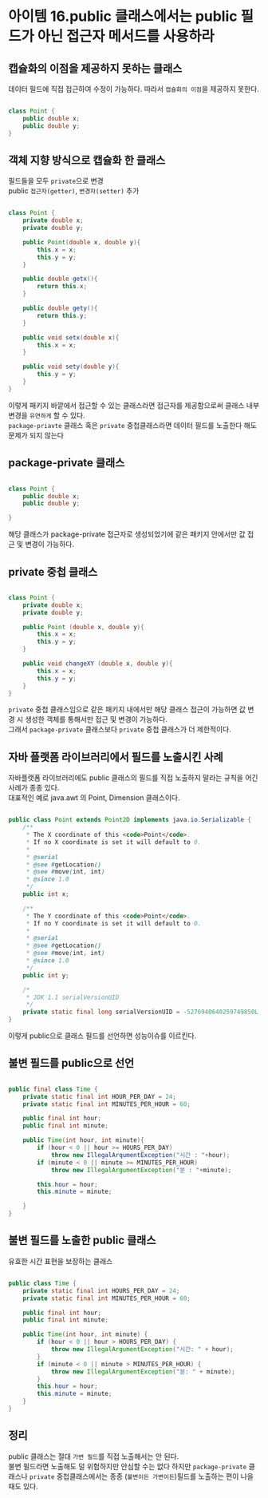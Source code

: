 # 아이템 16.public 클래스에서는 public 필드가 아닌 접근자 메서드를 사용하라

## 캡슐화의 이점을 제공하지 못하는 클래스
데이터 필드에 직접 접근하여 수정이 가능하다. 따라서 `캡슐화의 이점`을 제공하지 못한다.

```java 

class Point {
    public double x;
    public double y;
}

```

## 객체 지향 방식으로 캡슐화 한 클래스
필드들을 모두 `private`으로 변경<br/>
public `접근자(getter)`, `변경자(setter)` 추가

```java

class Point {
    private double x;
    private double y;

    public Point(double x, double y){
        this.x = x;
        this.y = y;
    }

    public double getx(){
        return this.x;
    }

    public double gety(){
        return this.y;
    }

    public void setx(double x){
        this.x = x;
    }

    public void sety(double y){
        this.y = y;
    }
}

```
이렇게 패키지 바깥에서 접근할 수 있는 클래스라면 접근자를 제공함으로써 클래스 내부 변경을 `유연하게` 할 수 있다.<br/>
`package-priavte` 클래스 혹은 `private` 중첩클래스라면 데이터 필드를 노출한다 해도 문제가 되지 않는다<br/>

## package-private 클래스

```java

class Point {
    public double x;
    public double y;

}

```
해당 클래스가 package-private 접근자로 생성되었기에 같은 패키지 안에서만 값 접근 및 변경이 가능하다.<br/>

## private 중첩 클래스

```java

class Point {
    private double x;
    private double y;

    public Point (double x, double y){
        this.x = x;
        this.y = y;
    }

    public void changeXY (double x, double y){
        this.x = x;
        this.y = y;
    }
}

```
`private` 중첩 클래스임으로 같은 패키지 내에서만 해당 클래스 접근이 가능하면 값 변경 시 생성한 객체를 통해서만 접근 및 변경이 가능하다.<br/>
그래서 `package-private` 클래스보다 `private` 중첩 클래스가 더 제한적이다.

## 자바 플랫폼 라이브러리에서 필드를 노출시킨 사례
자바플랫폼 라이브러리에도 public 클래스의 필드를 직접 노출하지 말라는 규칙을 어긴 사례가 종종 있다.<br/>
대표적인 예로 java.awt 의 Point, Dimension 클래스이다.

```java

public class Point extends Point2D implements java.io.Serializable {
    /**
     * The X coordinate of this <code>Point</code>.
     * If no X coordinate is set it will default to 0.
     *
     * @serial
     * @see #getLocation()
     * @see #move(int, int)
     * @since 1.0
     */
    public int x;

    /**
     * The Y coordinate of this <code>Point</code>.
     * If no Y coordinate is set it will default to 0.
     *
     * @serial
     * @see #getLocation()
     * @see #move(int, int)
     * @since 1.0
     */
    public int y;

    /*
     * JDK 1.1 serialVersionUID
     */
    private static final long serialVersionUID = -5276940640259749850L;
}
```
이렇게 public으로 클래스 필드를 선언하면 성능이슈를 이르킨다. 

## 불변 필드를 public으로 선언

```java

public final class Time {
    private static final int HOUR_PER_DAY = 24;
    private static final int MINUTES_PER_HOUR = 60;

    public final int hour;
    public final int minute;

    public Time(int hour, int minute){
        if (hour < 0 || hour >= HOURS_PER_DAY)
            throw new IllegalArqumentException("시간 : "+hour);
        if (minute < 0 || minute >= MINUTES_PER_HOUR)
            throw new IllegalArgumentException("분 : "+minute);

        this.hour = hour;
        this.minute = minute;

    }
}

```

## 불변 필드를 노출한 public 클래스
유효한 시간 표현을 보장하는 클래스
```java

public class Time {
    private static final int HOURS_PER_DAY = 24;
    private static final int MINUTES_PER_HOUR = 60;

    public final int hour;
    public final int minute;

    public Time(int hour, int minute) {
        if (hour < 0 || hour > HOURS_PER_DAY) {
            throw new IllegalArgumentException("시간: " + hour);
        }
        if (minute < 0 || minute > MINUTES_PER_HOUR) {
            throw new IllegalArgumentException("분: " + minute);
        }
        this.hour = hour;
        this.minute = minute;
    }
}


```

## 정리
public 클래스는 절대 `가변 필드`를 직접 노출해서는 안 된다.<br/>
불변 필드라면 노출해도 덜 위험하지만 안심할 수는 없다 하지만 `package-private` 클래스나 `private` 중첩클래스에서는 종종 (`불변이든 가변이든`)필드를 노출하는 편이 나을 때도 있다.
